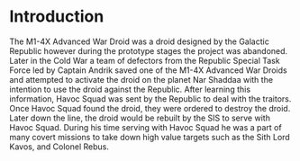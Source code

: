 # Introduction

The M1-4X Advanced War Droid was a droid designed by the Galactic Republic however during the prototype stages the project was abandoned.
Later in the Cold War a team of defectors from the Republic Special Task Force led by Captain Andrik saved one of the M1-4X Advanced War Droids and attempted to activate the droid on the planet Nar Shaddaa with the intention to use the droid against the Republic.
After learning this information, Havoc Squad was sent by the Republic to deal with the traitors.
Once Havoc Squad found the droid, they were ordered to destroy the droid.
Later down the line, the droid would be rebuilt by the SIS to serve with Havoc Squad.
During his time serving with Havoc Squad he was a part of many covert missions to take down high value targets such as the Sith Lord Kavos, and Colonel Rebus.
